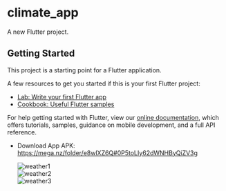 # climate_app

A new Flutter project.

## Getting Started

This project is a starting point for a Flutter application.

A few resources to get you started if this is your first Flutter project:

- [Lab: Write your first Flutter app](https://flutter.dev/docs/get-started/codelab)
- [Cookbook: Useful Flutter samples](https://flutter.dev/docs/cookbook)

For help getting started with Flutter, view our
[online documentation](https://flutter.dev/docs), which offers tutorials,
samples, guidance on mobile development, and a full API reference.

- Download App APK: https://mega.nz/folder/e8wlXZ6Q#0P5toLIy62dWNHByQiZV3g

  ![weather1](https://user-images.githubusercontent.com/81006076/173388627-8105a35a-1396-41a2-aca2-54ef2e6112f0.gif)   
  ![weather2](https://user-images.githubusercontent.com/81006076/173388657-4d407196-8bd5-4532-a491-6ec42ce3b226.gif)   
  ![weather3](https://user-images.githubusercontent.com/81006076/173388682-f62ea891-7a75-4143-899e-5cd5389f4b36.gif)


